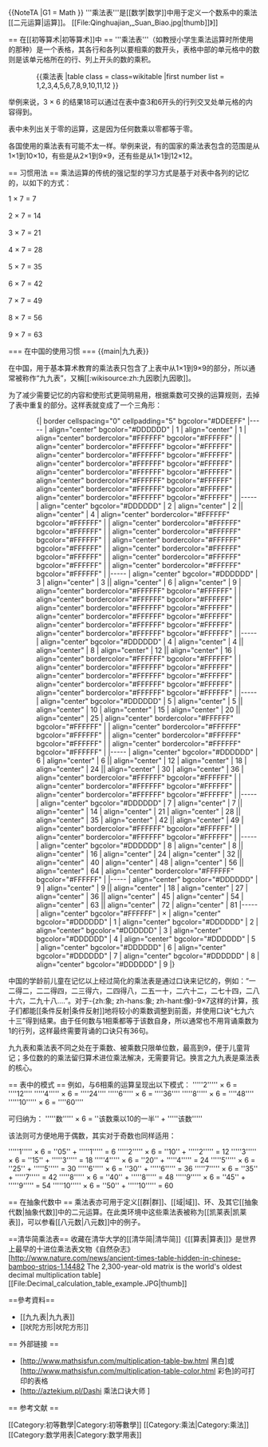 {{NoteTA
|G1 = Math
}}
'''乘法表'''是[[数学|数学]]中用于定义一个数系中的乘法[[二元运算|运算]]。
[[File:Qinghuajian,_Suan_Biao.jpg|thumb]]》]]

== 在[[初等算术|初等算术]]中 ==
'''乘法表'''（如教授小学生乘法运算时所使用的那种）是一个表格，其各行和各列以要相乘的数开头，表格中部的单元格中的数则是该单元格所在的行、列上开头的数的乘积。

<div style="margin-left:4em">
{{乘法表
|table class = class=wikitable
|first number list = 1,2,3,4,5,6,7,8,9,10,11,12
}}
</div>

举例来说，3 × 6 的结果18可以通过在表中查3和6开头的行列交叉处单元格的内容得到。

表中未列出关于零的运算，这是因为任何数乘以零都等于零。

各国使用的乘法表有可能不太一样。举例来说，有的国家的乘法表包含的范围是从1×1到10×10，有些是从2×1到9×9，还有些是从1×1到12×12。

== 习惯用法 ==
乘法运算的传统的强记型的学习方式是基于对表中各列的记忆的，以如下的方式：

1 × 7 =  7<br />   
2 × 7 = 14<br />   
3 × 7 = 21<br />  
4 × 7 = 28<br />  
5 × 7 = 35<br />   
6 × 7 = 42<br />      
7 × 7 = 49<br />    
8 × 7 = 56<br />   
9 × 7 = 63<br />

=== 在中国的使用习惯 ===
{{main|九九表}}

在中国，用于基本算术教育的乘法表只包含了上表中从1×1到9×9的部分，所以通常被称作“九九表”，又稱[[:wikisource:zh:九因歌|九因歌]]。

为了减少需要记忆的内容和使形式更简明易用，根据乘数可交换的运算规则，去掉了表中重复的部分。这样表就变成了一个三角形：

<div style="margin-left:4em">

{| border cellspacing="0" cellpadding="5" bgcolor="#DDEEFF"
|-----
| align="center" bgcolor="#DDDDDD" | 1
| align="center" | 1
| align="center" bordercolor="#FFFFFF" bgcolor="#FFFFFF" |
| align="center" bordercolor="#FFFFFF" bgcolor="#FFFFFF" | 
| align="center" bordercolor="#FFFFFF" bgcolor="#FFFFFF" |
| align="center" bordercolor="#FFFFFF" bgcolor="#FFFFFF" | 
| align="center" bordercolor="#FFFFFF" bgcolor="#FFFFFF" |
| align="center" bordercolor="#FFFFFF" bgcolor="#FFFFFF" | 
| align="center" bordercolor="#FFFFFF" bgcolor="#FFFFFF" |
| align="center" bordercolor="#FFFFFF" bgcolor="#FFFFFF" | 
|-----
| align="center" bgcolor="#DDDDDD" | 2
| align="center" | 2 || align="center" | 4
| align="center" bordercolor="#FFFFFF" bgcolor="#FFFFFF" |
| align="center" bordercolor="#FFFFFF" bgcolor="#FFFFFF" | 
| align="center" bordercolor="#FFFFFF" bgcolor="#FFFFFF" |
| align="center" bordercolor="#FFFFFF" bgcolor="#FFFFFF" | 
| align="center" bordercolor="#FFFFFF" bgcolor="#FFFFFF" |
| align="center" bordercolor="#FFFFFF" bgcolor="#FFFFFF" | 
| align="center" bordercolor="#FFFFFF" bgcolor="#FFFFFF" |
|-----
| align="center" bgcolor="#DDDDDD" | 3
| align="center" | 3 || align="center" | 6
| align="center" | 9
| align="center" bordercolor="#FFFFFF" bgcolor="#FFFFFF" |
| align="center" bordercolor="#FFFFFF" bgcolor="#FFFFFF" | 
| align="center" bordercolor="#FFFFFF" bgcolor="#FFFFFF" |
| align="center" bordercolor="#FFFFFF" bgcolor="#FFFFFF" | 
| align="center" bordercolor="#FFFFFF" bgcolor="#FFFFFF" |
| align="center" bordercolor="#FFFFFF" bgcolor="#FFFFFF" | 
|-----
| align="center" bgcolor="#DDDDDD" | 4
| align="center" | 4 || align="center" | 8
| align="center" | 12 || align="center" | 16
| align="center" bordercolor="#FFFFFF" bgcolor="#FFFFFF" |
| align="center" bordercolor="#FFFFFF" bgcolor="#FFFFFF" | 
| align="center" bordercolor="#FFFFFF" bgcolor="#FFFFFF" |
| align="center" bordercolor="#FFFFFF" bgcolor="#FFFFFF" | 
| align="center" bordercolor="#FFFFFF" bgcolor="#FFFFFF" |
|-----
| align="center" bgcolor="#DDDDDD" | 5
| align="center" | 5 || align="center" | 10
| align="center" | 15
| align="center" | 20 || align="center" | 25
| align="center" bordercolor="#FFFFFF" bgcolor="#FFFFFF" |
| align="center" bordercolor="#FFFFFF" bgcolor="#FFFFFF" | 
| align="center" bordercolor="#FFFFFF" bgcolor="#FFFFFF" |
| align="center" bordercolor="#FFFFFF" bgcolor="#FFFFFF" | 
|-----
| align="center" bgcolor="#DDDDDD" | 6
| align="center" | 6 || align="center" | 12
| align="center" | 18
| align="center" | 24 || align="center" | 30
| align="center" | 36
| align="center" bordercolor="#FFFFFF" bgcolor="#FFFFFF" |
| align="center" bordercolor="#FFFFFF" bgcolor="#FFFFFF" | 
| align="center" bordercolor="#FFFFFF" bgcolor="#FFFFFF" |
|-----
| align="center" bgcolor="#DDDDDD" | 7
| align="center" | 7 || align="center" | 14
| align="center" | 21
| align="center" | 28 || align="center" | 35
| align="center" | 42 || align="center" | 49
| align="center" bordercolor="#FFFFFF" bgcolor="#FFFFFF" |
| align="center" bordercolor="#FFFFFF" bgcolor="#FFFFFF" | 
|-----
| align="center" bgcolor="#DDDDDD" | 8
| align="center" | 8 || align="center" | 16
| align="center" | 24
| align="center" | 32 || align="center" | 40
| align="center" | 48
| align="center" | 56 || align="center" | 64
| align="center" bordercolor="#FFFFFF" bgcolor="#FFFFFF" |
|-----
| align="center" bgcolor="#DDDDDD" | 9
| align="center" | 9 || align="center" | 18
| align="center" | 27
| align="center" | 36 || align="center" | 45
| align="center" | 54
| align="center" | 63 || align="center" | 72
| align="center" | 81
|-----
| align="center" bgcolor="#FFFFFF" | ×
| align="center" bgcolor="#DDDDDD" | 1 
| align="center" bgcolor="#DDDDDD" | 2
| align="center" bgcolor="#DDDDDD" | 3 
| align="center" bgcolor="#DDDDDD" | 4
| align="center" bgcolor="#DDDDDD" | 5 
| align="center" bgcolor="#DDDDDD" | 6
| align="center" bgcolor="#DDDDDD" | 7 
| align="center" bgcolor="#DDDDDD" | 8
| align="center" bgcolor="#DDDDDD" | 9 
|}
</div>

中国的学龄前儿童在记忆以上经过简化的乘法表是通过口诀来记忆的，例如：“一二得二，二二得四，二三得六，二四得八，二五一十，二六十二，二七十四，二八十六，二九十八....”。对于-{zh:象; zh-hans:象; zh-hant:像}-9×7这样的计算，孩子们都能[[条件反射|条件反射]]地将较小的乘数调整到前面，并使用口诀“七九六十三”得到结果。由于任何数与1相乘都等于该数自身，所以通常也不用背诵乘数为1的行列，这样最终需要背诵的口诀只有36句。

九九表和乘法表不同之处在于乘数、被乘数只限单位数，最高到9，便于儿童背记；多位数的的乘法留归算术进位乘法解决，无需要背记。换言之九九表是乘法表的核心。

== 表中的模式 ==
例如，与6相乘的运算呈现出以下模式：
  '''''2''''' × 6 = ''''12''''
  '''''4''''' × 6 = ''''24''''
  '''''6''''' × 6 = ''''36''''
  '''''8''''' × 6 = ''''48''''
  '''''10''''' × 6 = ''''60''''

可归纳为：
  '''''数''''' × 6 = ''该数乘以10的一半'' + '''''该数'''''

该法则可方便地用于偶数，其实对于奇数也同样适用：

  '''''1''''' × 6 = ''05'' +  '''''1''''' =  6
  '''''2''''' × 6 = ''10'' +  '''''2''''' = 12
  '''''3''''' × 6 = ''15'' +  '''''3''''' = 18
  '''''4''''' × 6 = ''20'' +  '''''4''''' = 24
  '''''5''''' × 6 = ''25'' +  '''''5''''' = 30
  '''''6''''' × 6 = ''30'' +  '''''6''''' = 36
  '''''7''''' × 6 = ''35'' +  '''''7''''' = 42
  '''''8''''' × 6 = ''40'' +  '''''8''''' = 48
  '''''9''''' × 6 = ''45'' +  '''''9''''' = 54
 '''''10''''' × 6 = ''50'' + '''''10''''' = 60

== 在抽象代数中 ==
乘法表亦可用于定义[[群|群]]、[[域|域]]、环、及其它[[抽象代数|抽象代数]]中的二元运算。在此类环境中这些乘法表被称为[[凯莱表|凯莱表]]，可以参看[[八元数|八元数]]中的例子。

==清华简乘法表==
收藏在清华大学的[[清华简|清华简]]《[[算表|算表]]》是世界上最早的十进位乘法表文物<ref>《自然杂志》[http://www.nature.com/news/ancient-times-table-hidden-in-chinese-bamboo-strips-1.14482  The 2,300-year-old matrix is the world's oldest decimal multiplication table]</ref>
[[File:Decimal_calculation_table_example.JPG|thumb]]

==參考資料==
* [[九九表|九九表]]
* [[吠陀方形|吠陀方形]]

== 外部链接 ==
* [http://www.mathsisfun.com/multiplication-table-bw.html 黑白]或[http://www.mathsisfun.com/multiplication-table-color.html 彩色]的可打印的表格
* [http://aztekium.pl/Dashi 乘法口诀大师 ]

== 参考文献 ==
<references />

[[Category:初等數學|Category:初等數學]]
[[Category:乘法|Category:乘法]]
[[Category:数学用表|Category:数学用表]]